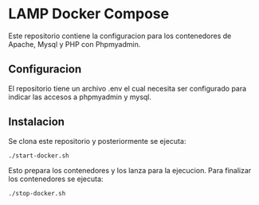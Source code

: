 # LAMP Docker Compose

Este repositorio contiene la configuracion para los contenedores de Apache, Mysql y PHP con Phpmyadmin.

## Configuracion

El repositorio tiene un archivo .env el cual necesita ser configurado para indicar las accesos a phpmyadmin y mysql.

## Instalacion

Se clona este repositorio y posteriormente se ejecuta:

```
./start-docker.sh
```

Esto prepara los contenedores y los lanza para la ejecucion. Para finalizar los contenedores se ejecuta:

```
./stop-docker.sh
```
